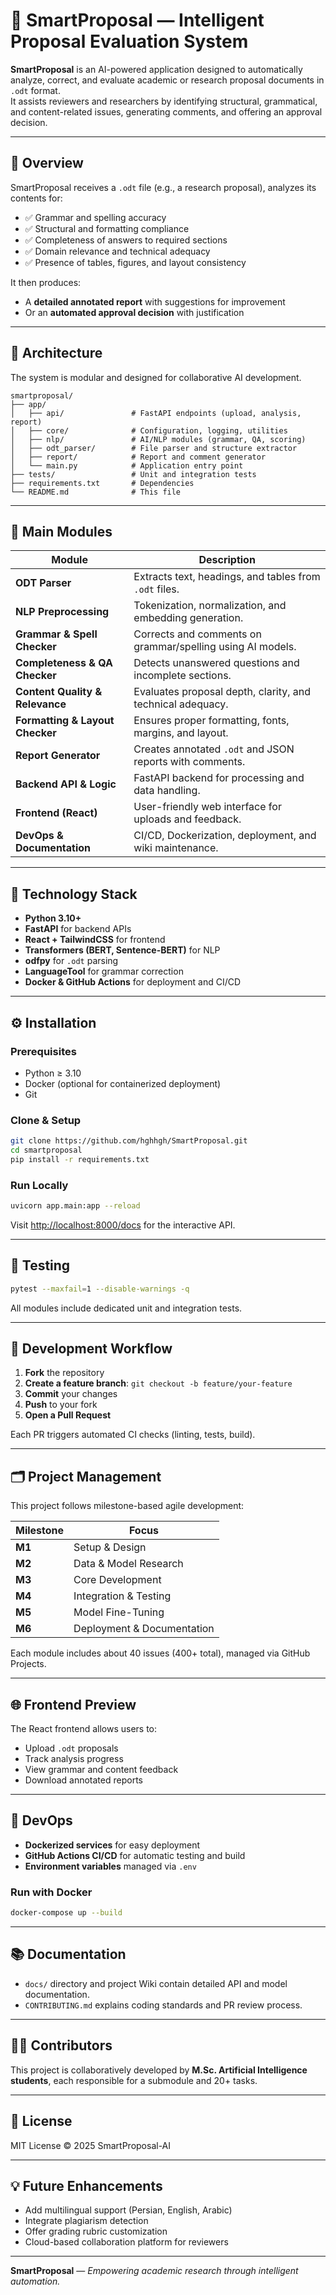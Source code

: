 # 🧠 SmartProposal — Intelligent Proposal Evaluation System

**SmartProposal** is an AI-powered application designed to automatically analyze, correct, and evaluate academic or research proposal documents in `.odt` format.  
It assists reviewers and researchers by identifying structural, grammatical, and content-related issues, generating comments, and offering an approval decision.

---

## 🚀 Overview

SmartProposal receives a `.odt` file (e.g., a research proposal), analyzes its contents for:
- ✅ Grammar and spelling accuracy  
- ✅ Structural and formatting compliance  
- ✅ Completeness of answers to required sections  
- ✅ Domain relevance and technical adequacy  
- ✅ Presence of tables, figures, and layout consistency  

It then produces:
- A **detailed annotated report** with suggestions for improvement  
- Or an **automated approval decision** with justification

---

## 🧱 Architecture

The system is modular and designed for collaborative AI development.

```
smartproposal/
├── app/
│   ├── api/               # FastAPI endpoints (upload, analysis, report)
│   ├── core/              # Configuration, logging, utilities
│   ├── nlp/               # AI/NLP modules (grammar, QA, scoring)
│   ├── odt_parser/        # File parser and structure extractor
│   ├── report/            # Report and comment generator
│   └── main.py            # Application entry point
├── tests/                 # Unit and integration tests
├── requirements.txt       # Dependencies
└── README.md              # This file
```

---

## 🧩 Main Modules

| Module | Description |
|---------|--------------|
| **ODT Parser** | Extracts text, headings, and tables from `.odt` files. |
| **NLP Preprocessing** | Tokenization, normalization, and embedding generation. |
| **Grammar & Spell Checker** | Corrects and comments on grammar/spelling using AI models. |
| **Completeness & QA Checker** | Detects unanswered questions and incomplete sections. |
| **Content Quality & Relevance** | Evaluates proposal depth, clarity, and technical adequacy. |
| **Formatting & Layout Checker** | Ensures proper formatting, fonts, margins, and layout. |
| **Report Generator** | Creates annotated `.odt` and JSON reports with comments. |
| **Backend API & Logic** | FastAPI backend for processing and data handling. |
| **Frontend (React)** | User-friendly web interface for uploads and feedback. |
| **DevOps & Documentation** | CI/CD, Dockerization, deployment, and wiki maintenance. |

---

## 🧠 Technology Stack

- **Python 3.10+**
- **FastAPI** for backend APIs
- **React + TailwindCSS** for frontend
- **Transformers (BERT, Sentence-BERT)** for NLP
- **odfpy** for `.odt` parsing
- **LanguageTool** for grammar correction
- **Docker & GitHub Actions** for deployment and CI/CD

---

## ⚙️ Installation

### Prerequisites
- Python ≥ 3.10  
- Docker (optional for containerized deployment)  
- Git

### Clone & Setup
```bash
git clone https://github.com/hghhgh/SmartProposal.git
cd smartproposal
pip install -r requirements.txt
```

### Run Locally
```bash
uvicorn app.main:app --reload
```
Visit [http://localhost:8000/docs](http://localhost:8000/docs) for the interactive API.

---

## 🧪 Testing

```bash
pytest --maxfail=1 --disable-warnings -q
```

All modules include dedicated unit and integration tests.

---

## 🧭 Development Workflow

1. **Fork** the repository  
2. **Create a feature branch**: `git checkout -b feature/your-feature`  
3. **Commit** your changes  
4. **Push** to your fork  
5. **Open a Pull Request**  

Each PR triggers automated CI checks (linting, tests, build).

---

## 🗂️ Project Management

This project follows milestone-based agile development:

| Milestone | Focus |
|------------|--------|
| **M1** | Setup & Design |
| **M2** | Data & Model Research |
| **M3** | Core Development |
| **M4** | Integration & Testing |
| **M5** | Model Fine-Tuning |
| **M6** | Deployment & Documentation |

Each module includes about 40 issues (400+ total), managed via GitHub Projects.

---

## 🌐 Frontend Preview

The React frontend allows users to:
- Upload `.odt` proposals
- Track analysis progress
- View grammar and content feedback
- Download annotated reports

---

## 🧰 DevOps

- **Dockerized services** for easy deployment  
- **GitHub Actions CI/CD** for automatic testing and build  
- **Environment variables** managed via `.env`

### Run with Docker
```bash
docker-compose up --build
```

---

## 📚 Documentation

- `docs/` directory and project Wiki contain detailed API and model documentation.  
- `CONTRIBUTING.md` explains coding standards and PR review process.

---

## 🧑‍💻 Contributors

This project is collaboratively developed by **M.Sc. Artificial Intelligence students**, each responsible for a submodule and 20+ tasks.

---

## 📜 License

MIT License © 2025 SmartProposal-AI

---

## 💡 Future Enhancements

- Add multilingual support (Persian, English, Arabic)
- Integrate plagiarism detection
- Offer grading rubric customization
- Cloud-based collaboration platform for reviewers

---

**SmartProposal** — *Empowering academic research through intelligent automation.*

